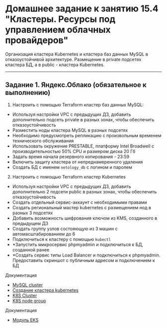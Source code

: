 # Домашнее задание к занятию 15.4 "Кластеры. Ресурсы под управлением облачных провайдеров"

Организация кластера Kubernetes и кластера баз данных MySQL в отказоустойчивой архитектуре.
Размещение в private подсетях кластера БД, а в public - кластера Kubernetes.

---
## Задание 1. Яндекс.Облако (обязательное к выполнению)

1. Настроить с помощью Terraform кластер баз данных MySQL:
- Используя настройки VPC с предыдущих ДЗ, добавить дополнительно подсеть private в разных зонах, чтобы обеспечить отказоустойчивость 
- Разместить ноды кластера MySQL в разных подсетях
- Необходимо предусмотреть репликацию с произвольным временем технического обслуживания
- Использовать окружение PRESTABLE, платформу Intel Broadwell с производительностью 50% CPU и размером диска 20 Гб
- Задать время начала резервного копирования - 23:59
- Включить защиту кластера от непреднамеренного удаления
- Создать БД с именем `netology_db` c логином и паролем

2. Настроить с помощью Terraform кластер Kubernetes
- Используя настройки VPC с предыдущих ДЗ, добавить дополнительно 2 подсети public в разных зонах, чтобы обеспечить отказоустойчивость
- Создать отдельный сервис-аккаунт с необходимыми правами 
- Создать региональный мастер kubernetes с размещением нод в разных 3 подсетях
- Добавить возможность шифрования ключом из KMS, созданного в предыдущем ДЗ
- Создать группу узлов состояющую из 3 машин с автомасштабированием до 6
- Подключиться к кластеру с помощью `kubectl`
- *Запустить микросервис phpmyadmin и подключиться к БД, созданной ранее
- *Создать сервис типы Load Balancer и подключиться к phpmyadmin. Предоставить скриншот с публичным адресом и подключением к БД

Документация
- [MySQL cluster](https://registry.terraform.io/providers/yandex-cloud/yandex/latest/docs/resources/mdb_mysql_cluster)
- [Создание кластера kubernetes](https://cloud.yandex.ru/docs/managed-kubernetes/operations/kubernetes-cluster/kubernetes-cluster-create)
- [K8S Cluster](https://registry.terraform.io/providers/yandex-cloud/yandex/latest/docs/resources/kubernetes_cluster)
- [K8S node group](https://registry.terraform.io/providers/yandex-cloud/yandex/latest/docs/resources/kubernetes_node_group)

Документация
- [Модуль EKS](https://learn.hashicorp.com/tutorials/terraform/eks)
